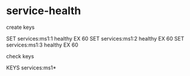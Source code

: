 # service-health

create keys 

SET services:ms1:1 healthy EX 60
SET services:ms1:2 healthy EX 60 
SET services:ms1:3 healthy EX 60 

check keys 

KEYS services:ms1* 
